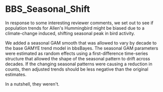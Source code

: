 # BBS_Seasonal_Shift

In response to some interesting reviewer comments, we set out to see if population trends for Allen's Hummingbird might be biased due to a climate-change induced, shifting seasonal peak in bird activity. 

We added a seasonal GAM smooth that was allowed to vary by decade to the base GAMYE trend model in bbsBayes.
The seasonal GAM parameters were estimated as random effects using a first-difference time-series structure that allowed the shape of the seasonal pattern to drift across decades. 
If the changing seasonal patterns were causing a reduction in counts, then adjusted trends should be less negative than the original estimates.

In a nutshell, they weren't.

